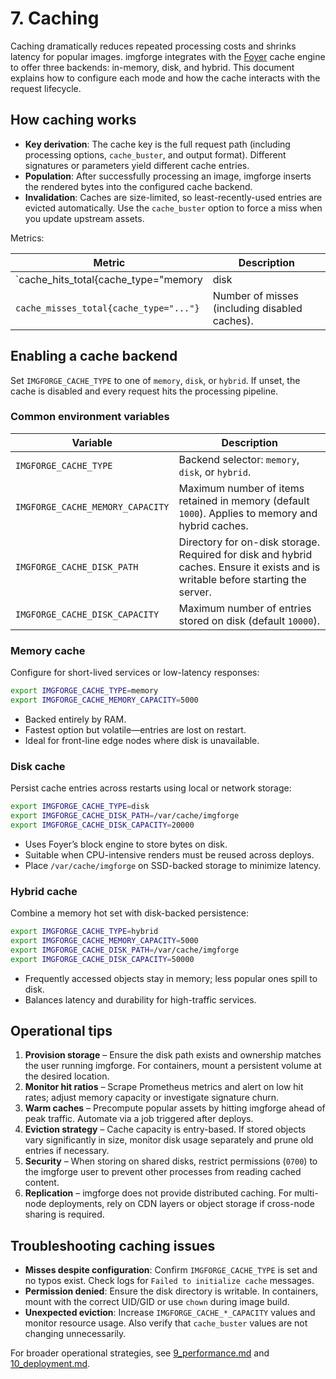 # 7. Caching

Caching dramatically reduces repeated processing costs and shrinks latency for popular images. imgforge integrates with the [Foyer](https://docs.rs/foyer) cache engine to offer three backends: in-memory, disk, and hybrid. This document explains how to configure each mode and how the cache interacts with the request lifecycle.

## How caching works

- **Key derivation**: The cache key is the full request path (including processing options, `cache_buster`, and output format). Different signatures or parameters yield different cache entries.
- **Population**: After successfully processing an image, imgforge inserts the rendered bytes into the configured cache backend.
- **Invalidation**: Caches are size-limited, so least-recently-used entries are evicted automatically. Use the `cache_buster` option to force a miss when you update upstream assets.

Metrics:

| Metric | Description |
| --- | --- |
| `cache_hits_total{cache_type="memory|disk|hybrid"}` | Number of successful lookups. |
| `cache_misses_total{cache_type="..."}` | Number of misses (including disabled caches). |

## Enabling a cache backend

Set `IMGFORGE_CACHE_TYPE` to one of `memory`, `disk`, or `hybrid`. If unset, the cache is disabled and every request hits the processing pipeline.

### Common environment variables

| Variable | Description |
| --- | --- |
| `IMGFORGE_CACHE_TYPE` | Backend selector: `memory`, `disk`, or `hybrid`. |
| `IMGFORGE_CACHE_MEMORY_CAPACITY` | Maximum number of items retained in memory (default `1000`). Applies to memory and hybrid caches. |
| `IMGFORGE_CACHE_DISK_PATH` | Directory for on-disk storage. Required for disk and hybrid caches. Ensure it exists and is writable before starting the server. |
| `IMGFORGE_CACHE_DISK_CAPACITY` | Maximum number of entries stored on disk (default `10000`). |

### Memory cache

Configure for short-lived services or low-latency responses:

```bash
export IMGFORGE_CACHE_TYPE=memory
export IMGFORGE_CACHE_MEMORY_CAPACITY=5000
```

- Backed entirely by RAM.
- Fastest option but volatile—entries are lost on restart.
- Ideal for front-line edge nodes where disk is unavailable.

### Disk cache

Persist cache entries across restarts using local or network storage:

```bash
export IMGFORGE_CACHE_TYPE=disk
export IMGFORGE_CACHE_DISK_PATH=/var/cache/imgforge
export IMGFORGE_CACHE_DISK_CAPACITY=20000
```

- Uses Foyer’s block engine to store bytes on disk.
- Suitable when CPU-intensive renders must be reused across deploys.
- Place `/var/cache/imgforge` on SSD-backed storage to minimize latency.

### Hybrid cache

Combine a memory hot set with disk-backed persistence:

```bash
export IMGFORGE_CACHE_TYPE=hybrid
export IMGFORGE_CACHE_MEMORY_CAPACITY=5000
export IMGFORGE_CACHE_DISK_PATH=/var/cache/imgforge
export IMGFORGE_CACHE_DISK_CAPACITY=50000
```

- Frequently accessed objects stay in memory; less popular ones spill to disk.
- Balances latency and durability for high-traffic services.

## Operational tips

1. **Provision storage** – Ensure the disk path exists and ownership matches the user running imgforge. For containers, mount a persistent volume at the desired location.
2. **Monitor hit ratios** – Scrape Prometheus metrics and alert on low hit rates; adjust memory capacity or investigate signature churn.
3. **Warm caches** – Precompute popular assets by hitting imgforge ahead of peak traffic. Automate via a job triggered after deploys.
4. **Eviction strategy** – Cache capacity is entry-based. If stored objects vary significantly in size, monitor disk usage separately and prune old entries if necessary.
5. **Security** – When storing on shared disks, restrict permissions (`0700`) to the imgforge user to prevent other processes from reading cached content.
6. **Replication** – imgforge does not provide distributed caching. For multi-node deployments, rely on CDN layers or object storage if cross-node sharing is required.

## Troubleshooting caching issues

- **Misses despite configuration**: Confirm `IMGFORGE_CACHE_TYPE` is set and no typos exist. Check logs for `Failed to initialize cache` messages.
- **Permission denied**: Ensure the disk directory is writable. In containers, mount with the correct UID/GID or use `chown` during image build.
- **Unexpected eviction**: Increase `IMGFORGE_CACHE_*_CAPACITY` values and monitor resource usage. Also verify that `cache_buster` values are not changing unnecessarily.

For broader operational strategies, see [9_performance.md](9_performance.md) and [10_deployment.md](10_deployment.md).
